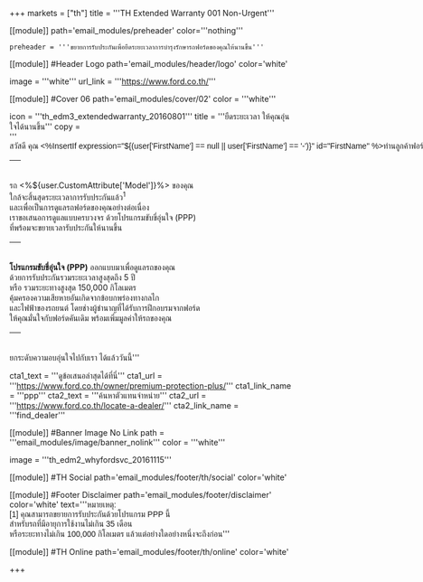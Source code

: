 +++
markets = ["th"]
title = '''TH Extended Warranty 001 Non-Urgent'''

[[module]]
path='email_modules/preheader'
color='''nothing'''

	preheader = '''ขยายการรับประกันเพื่อยืดระยะเวลาการบำรุงรักษารถฟอร์ดของคุณให้นานขึ้น'''

[[module]] #Header Logo
path='email_modules/header/logo'
color='white'

  image = '''white'''
  url_link = '''https://www.ford.co.th/'''

[[module]] #Cover 06
path='email_modules/cover/02'
color = '''white'''

  icon = '''th_edm3_extendedwarranty_20160801'''
  title = '''<span style="font-family:Tahoma, Verdana, Sans-serif">ยืดระยะเวลา ให้คุณอุ่นใจได้นานขึ้น</span>'''
  copy = '''<span style="font-family:Tahoma, Verdana, Sans-serif"><span style=" white-space:nowrap;">สวัสดี คุณ <%InsertIf expression="${(user['FirstName'] == null || user['FirstName'] == '-')}" id="FirstName" %>ท่านลูกค้าฟอร์ด<%/InsertIf%> <%InsertElse%> <%${user['FirstName']}%> <%/InsertElse%></span>
<table cellpadding="0" cellspacing="0" height="20" style="line-height:20px"><tr><td>&nbsp;</td></tr></table>
<span style=" white-space:nowrap;">รถ <%${user.CustomAttribute['Model']}%> ของคุณ</span><br />
<span style=" white-space:nowrap;">ใกล้จะสิ้นสุดระยะเวลาการรับประกันแล้ว<sup>1</sup></span><br />
<span style=" white-space:nowrap;">และเพื่อเป็นการดูแลรถฟอร์ดของคุณอย่างต่อเนื่อง</span><br />
<span style=" white-space:nowrap;">เราขอเสนอการดูแลแบบครบวงจร</span>
<span style=" white-space:nowrap;">ด้วยโปรแกรมขับขี่อุ่นใจ (PPP)</span> <br />
<span style=" white-space:nowrap;">ที่พร้อมจะขยายเวลารับประกันให้นานขึ้น</span>
<table cellpadding="0" cellspacing="0" height="20" style="line-height:20px"><tr><td>&nbsp;</td></tr></table>
<span style=" white-space:nowrap;"><strong>โปรแกรมขับขี่อุ่นใจ (PPP)</strong></span> 
<span style=" white-space:nowrap;">ออกแบบมาเพื่อดูแลรถของคุณ</span><br />
<span style=" white-space:nowrap;">ด้วยการรับประกันรวมระยะเวลาสูงสุดถึง 5 ปี</span><br /> 
<span style=" white-space:nowrap;">หรือ รวมระยะทางสูงสุด 150,000 กิโลเมตร</span><br />
<span style=" white-space:nowrap;">คุ้มครองความเสียหาย</span>อันเกิด<span style=" white-space:nowrap;">จากข้อบกพร่องทางกลไก</span><br /> 
<span style=" white-space:nowrap;">และไฟฟ้าของรถยนต์</span>
<span style=" white-space:nowrap;">โดยช่างผู้ชำนาญที่ได้รับการฝึกอบรมจากฟอร์ด</span> <br />
<span style=" white-space:nowrap;">ให้คุณมั่นใจกับฟอร์ดคันเดิม</span> 
<span style=" white-space:nowrap;">พร้อมเพิ่มมูลค่าให้รถของคุณ</span>
<table cellpadding="0" cellspacing="0" height="20" style="line-height:20px"><tr><td>&nbsp;</td></tr></table>
<span style=" white-space:nowrap;">ยกระดับความอบอุ่นใจไปกับเรา</span> <span style=" white-space:nowrap;">ได้แล้ววันนี้</span></span>'''

  cta1_text = '''<span style="font-family:Tahoma, Verdana, Sans-serif">ดูข้อเสนอล่าสุดได้ที่นี่</span>'''
  cta1_url = '''https://www.ford.co.th/owner/premium-protection-plus/'''
  cta1_link_name = '''ppp'''
  cta2_text = '''<span style="font-family:Tahoma, Verdana, Sans-serif">ค้นหาตัวแทนจำหน่าย</span>'''
  cta2_url = '''https://www.ford.co.th/locate-a-dealer/'''
  cta2_link_name = '''find_dealer'''

[[module]] #Banner Image No Link
path = '''email_modules/image/banner_nolink'''
color = '''white'''

  image = '''th_edm2_whyfordsvc_20161115'''

[[module]] #TH Social
path='email_modules/footer/th/social'
color='white'

[[module]] #Footer Disclaimer
path='email_modules/footer/disclaimer'
color='white'
text='''<span style="font-family:Tahoma, Verdana, Sans-serif">หมายเหตุ:<br />
<span style=" white-space:nowrap;">[1] คุณสามารถขยายการรับประกันด้วยโปรแกรม PPP นี้ </span>
<span style=" white-space:nowrap;">สำหรับรถที่มีอายุการใช้งานไม่เกิน 35 เดือน </span><br />
<span style=" white-space:nowrap;">หรือระยะทางไม่เกิน 100,000 กิโลเมตร </span>
<span style=" white-space:nowrap;">แล้วแต่อย่างใดอย่างหนึ่งจะถึงก่อน</span></span>'''

[[module]] #TH Online
path='email_modules/footer/th/online'
color='white'

+++